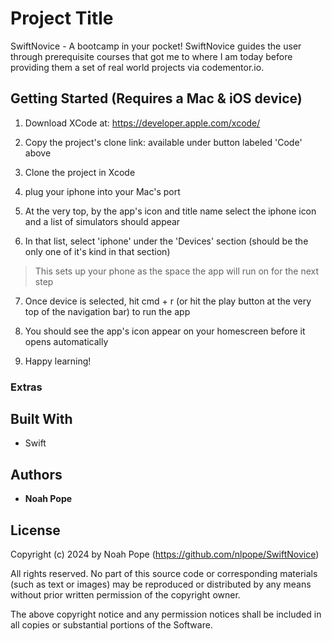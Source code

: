 # Project Title

SwiftNovice - A bootcamp in your pocket! SwiftNovice guides the user through prerequisite courses that got me to where I am today before providing them a set of real world projects via codementor.io.

## Getting Started (Requires a Mac & iOS device)

1. Download XCode at: https://developer.apple.com/xcode/ 

2. Copy the project's clone link: available under button labeled 'Code' above

3. Clone the project in Xcode

4. plug your iphone into your Mac's port

5. At the very top, by the  app's icon and title name select the iphone icon and a list of simulators should appear 

6. In that list, select 'iphone' under the 'Devices' section (should be the only one of it's kind in that section)
  > This sets up your phone as the space the app will run on for the next step

7. Once device is selected, hit cmd + r (or hit the play button at the very top of the navigation bar) to run the app

8. You should see the app's icon appear on your homescreen before it opens automatically

9. Happy learning!



### Extras


## Built With

* Swift
  

## Authors

* **Noah Pope**


## License

Copyright (c) 2024 by Noah Pope (https://github.com/nlpope/SwiftNovice)

All rights reserved. No part of this source code or corresponding materials (such as text or images) may be reproduced or distributed by any means without prior written permission of the copyright owner.

The above copyright notice and any permission notices shall be included in all copies or substantial portions of the Software.
